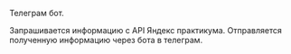 Телеграм бот.

Запрашивается информацию с API Яндекс практикума.
Отправляется полученную информацию через бота в телеграм.
